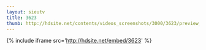 ```yaml
---
layout: sieutv
title: 3623
thumb: http://hdsite.net/contents/videos_screenshots/3000/3623/preview_360p.mp4.jpg
---
```

{% include iframe src='http://hdsite.net/embed/3623' %}
 
